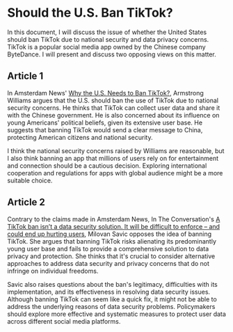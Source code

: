 # Should the U.S. Ban TikTok?
In this document, I will discuss the issue of whether the United States should ban TikTok due to national security and data privacy concerns. TikTok is a popular social media app owned by the Chinese company ByteDance. I will present and discuss two opposing views on this matter. 

## Article 1
In Amsterdam News' [Why the U.S. Needs to Ban TikTok?](https://amsterdamnews.com/news/2023/04/11/why-the-u-s-needs-to-ban-tiktok/), Armstrong Williams argues that the U.S. should ban the use of  TikTok due to national security concerns. He thinks that TikTok can collect user data and share it with the Chinese government. He is also concerned about its influence on young Americans' political beliefs, given its extensive user base. He suggests that banning TikTok would send a clear message to China, protecting American citizens and national security.

I think the national security concerns raised by Williams are reasonable, but I also think banning an app that millions of users rely on for entertainment and connection should be a cautious decision. Exploring international cooperation and regulations for apps with global audience might be a more suitable choice. 

## Article 2
Contrary to the claims made in Amsterdam News, In The Conversation's [A TikTok ban isn’t a data security solution. It will be difficult to enforce – and could end up hurting users](https://theconversation.com/a-tiktok-ban-isnt-a-data-security-solution-it-will-be-difficult-to-enforce-and-could-end-up-hurting-users-202732), Milovan Savic opposes the idea of banning TikTok. She argues that banning TikTok risks alienating its predominantly young user base and fails to provide a comprehensive solution to data privacy and protection. She thinks that it's crucial to consider alternative approaches to address data security and privacy concerns that do not infringe on individual freedoms.

Savic also raises questions about the ban's legitimacy, difficulties with its implementation, and its effectiveness in resolving data security issues. Although banning TikTok can seem like a quick fix, it might not be able to address the underlying reasons of data security problems. Policymakers should explore more effective and systematic measures to protect user data across different social media platforms. 
